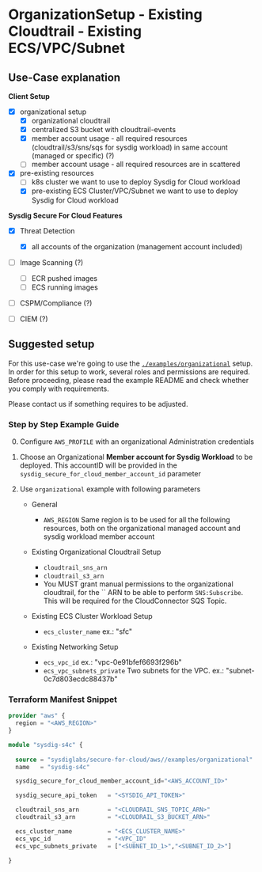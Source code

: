 # OrganizationSetup - Existing Cloudtrail - Existing ECS/VPC/Subnet

## Use-Case explanation

**Client Setup**

- [X] organizational setup
  - [X] organizational cloudtrail
  - [X] centralized S3 bucket with cloudtrail-events
  - [X] member account usage - all required resources (cloudtrail/s3/sns/sqs for sysdig workload) in same account (managed or specific) (?)
  - [ ] member account usage - all required resources are in scattered
- [X] pre-existing resources
  - [ ] k8s cluster we want to use to deploy Sysdig for Cloud workload
  - [X] pre-existing ECS Cluster/VPC/Subnet we want to use to deploy Sysdig for Cloud workload

**Sysdig Secure For Cloud Features**

- [X] Threat Detection
  - [X] all accounts of the organization (management account included)
- [ ] Image Scanning (?)
  - [ ] ECR pushed images
  - [ ] ECS running images
- [ ] CSPM/Compliance (?)
- [ ] CIEM (?)




## Suggested setup

For this use-case we're going to use the [`./examples/organizational`](../../examples/organizational/README.md) setup.
In order for this setup to work, several roles and permissions are required.
Before proceeding, please read the example README and check whether you comply with requirements.

Please contact us if something requires to be adjusted.


### Step by Step Example Guide


<!--
manual testing pre-requirements

0.1 Cloudtrail must exist. To be deployed on a separated terraform state

```
provider "aws" {
	region = "eu-west-3"
}

module "utils_cloudtrail" {
  source = "../../../modules/infrastructure/cloudtrail"
  name   = "cloudtrail-test"

  is_organizational=true
  organizational_config = {
    sysdig_secure_for_cloud_member_account_id = "42******61"
    organizational_role_per_account  = "OrganizationAccountAccessRole"
  }
}
```

0.2. ECS/VPC/Subnet must exist. To be deployed on a separated terraform state

```
provider "aws" {
region = "eu-west-3"
}

module "utils_ecs-vpc-secgroup" {
  source = "../../modules/infrastructure/ecs-vpc-secgroup"
}
```
-->

0. Configure `AWS_PROFILE` with an organizational Administration credentials

1. Choose an Organizational **Member account for Sysdig Workload** to be deployed. This accountID will be provided in the `sysdig_secure_for_cloud_member_account_id` parameter

2. Use `organizational` example with following parameters

   - General
     - `AWS_REGION` Same region is to be used for all the following resources, both on the organizational managed account and sysdig workload member account

   - Existing Organizational Cloudtrail Setup
     - `cloudtrail_sns_arn`
     - `cloudtrail_s3_arn`
     - You MUST grant manual permissions to the organizational cloudtrail, for the `` ARN to be able to perform `SNS:Subscribe`. This will be required for the CloudConnector SQS Topic.

   - Existing ECS Cluster Workload  Setup
     - `ecs_cluster_name` ex.: "sfc"

   - Existing Networking Setup
     - `ecs_vpc_id` ex.: "vpc-0e91bfef6693f296b"
     - `ecs_vpc_subnets_private` Two subnets for the VPC. ex.: "subnet-0c7d803ecdc88437b"


### Terraform Manifest Snippet

```terraform
provider "aws" {
  region = "<AWS_REGION>"
}

module "sysdig-s4c" {
  
  source = "sysdiglabs/secure-for-cloud/aws//examples/organizational"
  name   = "sysdig-s4c"

  sysdig_secure_for_cloud_member_account_id="<AWS_ACCOUNT_ID>"

  sysdig_secure_api_token   = "<SYSDIG_API_TOKEN>"

  cloudtrail_sns_arn        = "<CLOUDRAIL_SNS_TOPIC_ARN>"
  cloudtrail_s3_arn         = "<CLOUDRAIL_S3_BUCKET_ARN>"

  ecs_cluster_name          = "<ECS_CLUSTER_NAME>"
  ecs_vpc_id                = "<VPC_ID"
  ecs_vpc_subnets_private   = ["<SUBNET_ID_1>","<SUBNET_ID_2>"]

}
```
